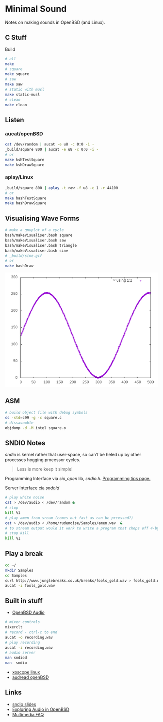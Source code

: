 # Minimal Sound

Notes on making sounds in OpenBSD (and Linux).

## C Stuff

Build
```sh
# all
make
# square
make square
# saw
make saw
# static with musl
make static-musl
# clean
make clean
```

## Listen

### aucat/openBSD

```sh
cat /dev/random | aucat -e u8 -c 0:0 -i -
_build/square 800 | aucat -e u8 -c 0:0 -i -
# or
make kshTestSquare
make kshDrawSquare
```

### aplay/Linux

```sh
_build/square 800 | aplay -t raw -f u8 -c 1 -r 44100
# or
make bashTestSquare
make bashDrawSquare
```

## Visualising Wave Forms

```sh
# make a gnuplot of a cycle
bash/makeVisualiser.bash square
bash/makeVisualiser.bash saw
bash/makeVisualiser.bash triangle
bash/makeVisualiser.bash sine
# _build/sine.gif
# or
make bashDraw
```

![sine`](./img/sine.gif)

## ASM

```sh
# build object file with debug symbols
cc -std=c99 -g -c square.c
# dissasemble
objdump -d -M intel square.o
```

## SNDIO Notes

_sndio_ is kernel rather that user-space, so can't be heled up by
other processes hogging processor cycles.

> Less is more  keep it simple!

Programming Interface via *sio_open* lib, *sndio.h*.
[Programming tips page.](http://www.sndio.org/tips.html)

Server Interface cia *sndoid*

```sh
# play white noise
cat > /dev/audio < /dev/random &
# stop
kill %1
# play amen from sream (comes out fast as can be prcessed?)
cat > /dev/audio < /home/rudenoise/Samples/amen.wav  &
# to stream output would it work to write a program that chops off 4-bytes/1-word and streams them at 44000khz?
# stop kill
kill %1
```

## Play a break
```sh
cd ~/
mkdir Samples
cd Samples
curl http://www.junglebreaks.co.uk/breaks/fools_gold.wav > fools_gold.wav
aucat -i fools_gold.wav
```

## Built in stuff

* [OpenBSD Audio](https://www.openbsd.org/faq/faq13.html)

```sh
# mixer controls
mixerclt
# record - ctrl-c to end
aucat -o recording.wav
# play recording
aucat -i recording.wav
# audio server
man sndiod
man  sndio
```

* [xoscope linux](http://xoscope.sourceforge.net/)
* [audread openBSD](http://ab1jx.1apps.com/ham/toys/audread/index.html)

## Links

* [sndio slides](http://www.openbsd.org/papers/asiabsdcon2010_sndio_slides.pdf)
* [Exploring Audio in OpenBSD](http://mrbool.com/exploring-audio-in-openbsd/29890)
* [Multimedia FAQ](http://openbsd.das.ufsc.br/faq/faq13.html)
